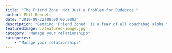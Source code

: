 ```yaml
---
title: "The Friend Zone: Not Just a Problem for Dudebros."
author: Phil Bennett
date: "2019-09-22T08:00:00.000Z"
description: "Getting 'Friend Zoned' is a fear of all douchebag alpha male dudebros. But, as a manager how do you balance being a friend with being a colleague?"
featuredImage: ./featured-image.jpg
category: "Manage your relationships"
categories: 
    - "Manage your relationships" 
---
```

